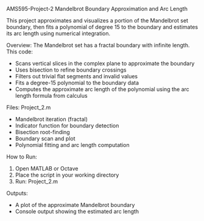 AMS595-Project-2
Mandelbrot Boundary Approximation and Arc Length

This project approximates and visualizes a portion of the Mandelbrot set boundary, then fits a polynomial of degree 15 to the boundary and estimates its arc length using numerical integration.

Overview:
The Mandelbrot set has a fractal boundary with infinite length.  
This code:
- Scans vertical slices in the complex plane to approximate the boundary  
- Uses bisection to refine boundary crossings  
- Filters out trivial flat segments and invalid values  
- Fits a degree-15 polynomial to the boundary data  
- Computes the approximate arc length of the polynomial using the arc length formula from calculus  

Files:
Project_2.m
  - Mandelbrot iteration (fractal)
  - Indicator function for boundary detection
  - Bisection root-finding
  - Boundary scan and plot
  - Polynomial fitting and arc length computation

How to Run:
1. Open MATLAB or Octave
2. Place the script in your working directory
3. Run: Project_2.m

Outputs:
- A plot of the approximate Mandelbrot boundary
- Console output showing the estimated arc length
